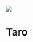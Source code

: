 [![](https://i.postimg.cc/DfL8fsVd/image.png)](https://github.com/wx-chevalier/Frontend-Series)

# Taro
